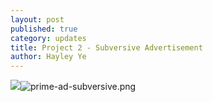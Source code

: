 ```yaml
---
layout: post
published: true
category: updates
title: Project 2 - Subversive Advertisement
author: Hayley Ye
---
```

![]({{site.baseurl}}/assets/prime-ad-subversive.png)![prime-ad-subversive.png]({{site.baseurl}}/assets/prime-ad-subversive.png)
